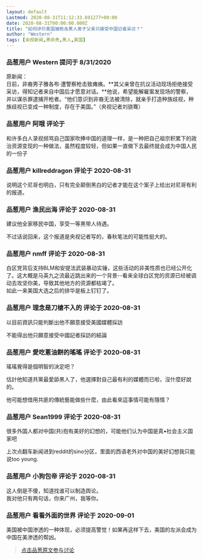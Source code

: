 ```yaml
---
layout: default
Lastmod: 2020-08-31T11:12:33.691277+00:00
date: 2020-08-31T00:00:00.000Z
title: "如何评价美国被枪击黑人男子父亲只接受中国记者采访？"
author: "Western"
tags: [央视新闻,黑命贵,黑人,美国]
---
```



### 品葱用户 **Western** 提问于 8/31/2020
    
原新闻：  
日前，非裔男子雅各布·遭警察枪击致瘫痪。**其父亲曾在抗议活动现场拒绝接受采访，得知记者来自中国后才愿意对话。**他说，希望能解雇案发现场的警察，并以谋杀罪逮捕开枪者。“他们意识到非裔无法被清除，就亲手打造种族歧视，种族歧视已变成一种制度，存在于美国。”（央视记者刘骁骞）
    
                

### 品葱用户 **阿哦** 评论于 
        
和许多白人录视频骂自己国家吹捧中国的道理一样，是一种把自己祖宗积累下的政治资源变现的一种做法，虽然程度较轻，但如果一直做下去最终就会成为中国人民的一份子
        
                

### 品葱用户 **killreddragon** 评论于 2020-08-31
        
说明这个尼哥也明白，只有完全颠倒黑白的记者才能在这个案子上给出对尼哥有利的报道。
        
                

### 品葱用户 **渔民出海** 评论于 2020-08-31
        
建议他全家移民中国，享受一等黑带人待遇。  
  
不过话说回来，这个报道是央视记者写的，春秋笔法的可能性挺大的。
        
                

### 品葱用户 **nmff** 评论于 2020-08-31
        
白区党背后支持BLM和安提法武装暴动实锤，这些活动的非美性质也已经公开化了。这大概是马英九之流最近跳出来的一个背景--看来全球白区党的资源已经被调动去攻坚你美，导致其他地方的资源都枯竭了。  
如此一来美国大选之后的排华是板上钉钉了。
        
                

### 品葱用户 **理念是刀槍不入的** 评论于 2020-08-31
        
以目前資訊只能判斷出他不願意接受美國媒體採訪  
  
不能得出他只願意接受中國記者採訪的結論
        
                

### 品葱用户 **愛吃蔥油餅的瑤瑤** 评论于 2020-08-31
        
瑤瑤覺得是個明智的決定吧？  
  
估計他知道共黨最愛舔黑人了，他選擇對自己最有利的媒體而已啦，沒什麼好說的。  
  
他可能想借用共匪的傳統藝能做些什麼，由此看來這事情可能有隱情？
        
                

### 品葱用户 **Sean1999** 评论于 2020-08-31
        
很多外国人都对中国(共)抱有美好的幻想的，可能他们认为中国是真•社会主义国家吧  
  
上次点翻车新闻进到reddit的sino分区，里面的西语老外对中国的美好幻想我只能说too young.
        
                

### 品葱用户 **小狗包帝** 评论于 2020-08-31
        
这人倒是不傻，知道找谁可以制造舆论。  
我对他只有两句话，你来广州，我等你。
        
                

### 品葱用户 **看看外面的世界** 评论于 2020-09-01
        
美国被中国渗透的一种体现，必须提高警觉！如果再这样下去，美国的左派会成为中国在美渗透的帮凶。
        
                





> [点击品葱原文参与讨论](https://pincong.rocks/question/30487)

